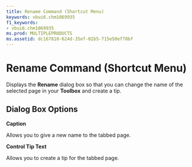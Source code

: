 ```yaml
---
title: Rename Command (Shortcut Menu)
keywords: vbui6.chm1069935
f1_keywords:
- vbui6.chm1069935
ms.prod: MULTIPLEPRODUCTS
ms.assetid: dc167810-624d-35ef-02b5-715e50ef78bf
---
```



# Rename Command (Shortcut Menu)

Displays the  **Rename** dialog box so that you can change the name of the selected page in your **Toolbox** and create a tip.


## Dialog Box Options

 **Caption**

Allows you to give a new name to the tabbed page.

 **Control Tip Text**

Allows you to create a tip for the tabbed page.


